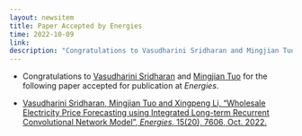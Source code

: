 ```yaml
---
layout: newsitem
title: Paper Accepted by Energies
time: 2022-10-09
link: 
description: "Congratulations to Vasudharini Sridharan and Mingjian Tuo for their paper 'Electricity Price Prediction' accepted by Energies."
---
```


* Congratulations to <a href="/people/Vasudharini-Sridharan/" class="off">Vasudharini Sridharan</a> and <a href="/people/Mingjian-Tuo" class="off">Mingjian Tuo</a> for the following paper accepted for publication at *Energies*.

* <a href="/papers/Vasu-MJTuo_Price-Prdctn-ILRCN/" class="off">Vasudharini Sridharan, Mingjian Tuo and Xingpeng Li, “Wholesale Electricity Price Forecasting using Integrated Long-term Recurrent Convolutional Network Model”, *Energies*, 15(20), 7606, Oct. 2022.</a>

